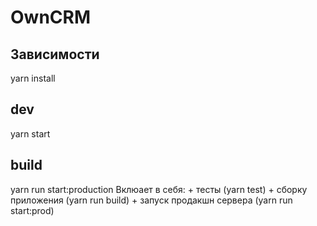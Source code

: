 # OwnCRM

## Зависимости

  yarn install

## dev

  yarn start

## build

  yarn run start:production
  Вклюает в себя:
    + тесты (yarn test)
    + сборку приложения (yarn run build)
    + запуск продакшн сервера (yarn run start:prod)
